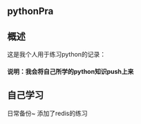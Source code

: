 ## pythonPra 
## 概述

这是我个人用于练习python的记录：



#### 说明：我会将自己所学的python知识push上来

## 自己学习
<!-- ![Alt text](pic1.png) -->
日常备份~
添加了redis的练习